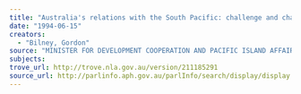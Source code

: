```yaml
---
title: "Australia's relations with the South Pacific: challenge and change: address ... delivered at the Foreign Correspondents' Association lunch, Sydney"
date: "1994-06-15"
creators:
  - "Bilney, Gordon"
source: "MINISTER FOR DEVELOPMENT COOPERATION AND PACIFIC ISLAND AFFAIRS"
subjects:
trove_url: http://trove.nla.gov.au/version/211185291
source_url: http://parlinfo.aph.gov.au/parlInfo/search/display/display.w3p;query=Id%3A%22media/pressrel/OHQ10%22
---
```

































